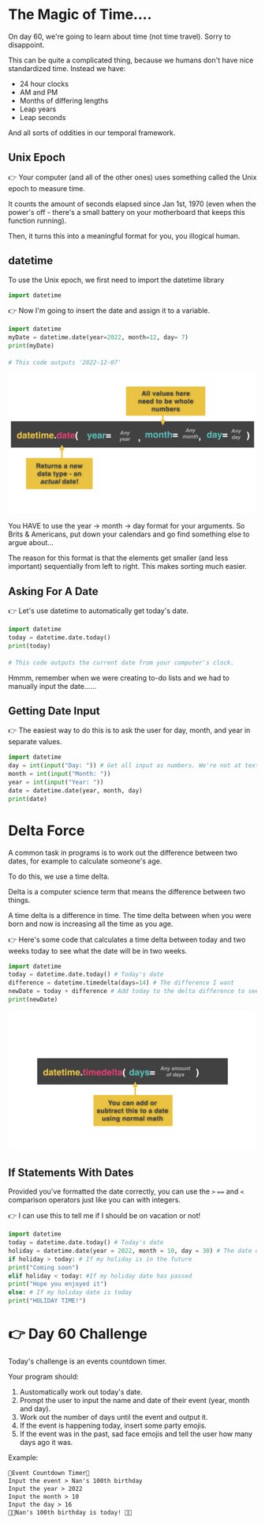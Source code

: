 # The Magic of Time....

On day 60, we're going to learn about time (not time travel). Sorry to disappoint.

This can be quite a complicated thing, because we humans don't have nice standardized time. Instead we have:

- 24 hour clocks
- AM and PM
- Months of differing lengths
- Leap years
- Leap seconds

And all sorts of oddities in our temporal framework.

## Unix Epoch

👉 Your computer (and all of the other ones) uses something called the Unix epoch to measure time.

It counts the amount of seconds elapsed since Jan 1st, 1970 (even when the power's off - there's a small battery on your motherboard that keeps this function running).

Then, it turns this into a meaningful format for you, you illogical human.

## datetime

To use the Unix epoch, we first need to import the datetime library

```py
import datetime
```

👉 Now I'm going to insert the date and assign it to a variable.

```py
import datetime
myDate = datetime.date(year=2022, month=12, day= 7)
print(myDate)

# This code outputs '2022-12-07'
```

![alt text](image.png)

You HAVE to use the year -> month -> day format for your arguments. So Brits & Americans, put down your calendars and go find something else to argue about...

The reason for this format is that the elements get smaller (and less important) sequentially from left to right. This makes sorting much easier.

## Asking For A Date

👉 Let's use datetime to automatically get today's date.

```py
import datetime
today = datetime.date.today()
print(today)

# This code outputs the current date from your computer's clock.
```

Hmmm, remember when we were creating to-do lists and we had to manually input the date......

## Getting Date Input

👉 The easiest way to do this is to ask the user for day, month, and year in separate values.

```py
import datetime
day = int(input("Day: ")) # Get all input as numbers. We're not at text input for months yet.
month = int(input("Month: "))
year = int(input("Year: "))
date = datetime.date(year, month, day)
print(date)
```

# Delta Force

A common task in programs is to work out the difference between two dates, for example to calculate someone's age.

To do this, we use a time delta.

Delta is a computer science term that means the difference between two things.

A time delta is a difference in time. The time delta between when you were born and now is increasing all the time as you age.

👉 Here's some code that calculates a time delta between today and two weeks today to see what the date will be in two weeks.

```py
import datetime
today = datetime.date.today() # Today's date
difference = datetime.timedelta(days=14) # The difference I want
newDate = today + difference # Add today to the delta difference to see the date in 14 days time.
print(newDate)
```

![alt text](image-1.png)

## If Statements With Dates

Provided you've formatted the date correctly, you can use the `>` `==` and `<` comparison operators just like you can with integers.

👉 I can use this to tell me if I should be on vacation or not!

```py
import datetime
today = datetime.date.today() # Today's date
holiday = datetime.date(year = 2022, month = 10, day = 30) # The date of my holiday
if holiday > today: # If my holiday is in the future
print("Coming soon")
elif holiday < today: #If my holiday date has passed
print("Hope you enjoyed it")
else: # If my holiday date is today
print("HOLIDAY TIME!")
```

# 👉 Day 60 Challenge

Today's challenge is an events countdown timer.

Your program should:

1. Austomatically work out today's date.
2. Prompt the user to input the name and date of their event (year, month and day).
3. Work out the number of days until the event and output it.
4. If the event is happening today, insert some party emojis.
5. If the event was in the past, sad face emojis and tell the user how many days ago it was.

Example:

```
🌟Event Countdown Timer🌟
Input the event > Nan's 100th birthday
Input the year > 2022
Input the month > 10
Input the day > 16
🎉🎉Nan's 100th birthday is today! 🎉🎉
```
